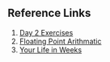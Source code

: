 ## Reference Links

1. [Day 2 Exercises](https://replit.com/@meswapnilk?path=folder/Python%20Day%202)
2. [Floating Point Arithmatic](https://docs.python.org/3/tutorial/floatingpoint.html)
3. [Your Life in Weeks](https://waitbutwhy.com/2014/05/life-weeks.html)